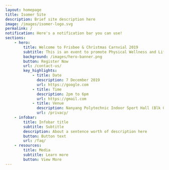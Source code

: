 ```yaml
---
layout: homepage
title: Isomer Site
description: Brief site description here
image: /images/isomer-logo.svg
permalink: /
notification: Here's a notification bar you can use!
sections:
    - hero:
        title: Welcome to Frisbee & Christmas Carnvial 2019
        subtitle: This is an event to promote Physical Wellness and Lifelong Learning amongst the residents 
        background: /images/hero-banner.png
        button: Register Now
        url: /contact-us/
        key_highlights:
            - title: Date
              description: 7 December 2019
              url: https://google.com
            - title: Time
              description: 2pm to 6pm
              url: https://gmail.com
            - title: Venue
              description: Nanyang Polytechnic Indoor Sport Hall (Blk G Level 2) 
              url: /privacy/
    - infobar:
        title: Infobar title
        subtitle: Subtitle
        description: About a sentence worth of description here
        button: Button text
        url: /faq/
    - resources:
        title: Media
        subtitle: Learn more
        button: View More
---
```

